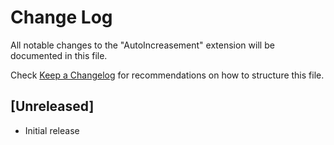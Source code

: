 # Change Log

All notable changes to the "AutoIncreasement" extension will be documented in this file.

Check [Keep a Changelog](http://keepachangelog.com/) for recommendations on how to structure this file.

## [Unreleased]

- Initial release